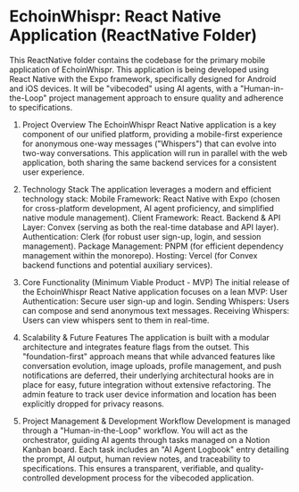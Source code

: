 # EchoinWhispr: React Native Application (ReactNative Folder)

This ReactNative folder contains the codebase for the primary mobile application of EchoinWhispr. This application is being developed using React Native with the Expo framework, specifically designed for Android and iOS devices. It will be "vibecoded" using AI agents, with a "Human-in-the-Loop" project management approach to ensure quality and adherence to specifications.

1. Project Overview
The EchoinWhispr React Native application is a key component of our unified platform, providing a mobile-first experience for anonymous one-way messages ("Whispers") that can evolve into two-way conversations. This application will run in parallel with the web application, both sharing the same backend services for a consistent user experience.

2. Technology Stack
The application leverages a modern and efficient technology stack:
Mobile Framework: React Native with Expo (chosen for cross-platform development, AI agent proficiency, and simplified native module management).
Client Framework: React.
Backend & API Layer: Convex (serving as both the real-time database and API layer).
Authentication: Clerk (for robust user sign-up, login, and session management).
Package Management: PNPM (for efficient dependency management within the monorepo).
Hosting: Vercel (for Convex backend functions and potential auxiliary services).

3. Core Functionality (Minimum Viable Product - MVP)
The initial release of the EchoinWhispr React Native application focuses on a lean MVP:
User Authentication: Secure user sign-up and login.
Sending Whispers: Users can compose and send anonymous text messages.
Receiving Whispers: Users can view whispers sent to them in real-time.

4. Scalability & Future Features
The application is built with a modular architecture and integrates feature flags from the outset. This "foundation-first" approach means that while advanced features like conversation evolution, image uploads, profile management, and push notifications are deferred, their underlying architectural hooks are in place for easy, future integration without extensive refactoring. The admin feature to track user device information and location has been explicitly dropped for privacy reasons.

5. Project Management & Development Workflow
Development is managed through a "Human-in-the-Loop" workflow. You will act as the orchestrator, guiding AI agents through tasks managed on a Notion Kanban board. Each task includes an "AI Agent Logbook" entry detailing the prompt, AI output, human review notes, and traceability to specifications. This ensures a transparent, verifiable, and quality-controlled development process for the vibecoded application.
